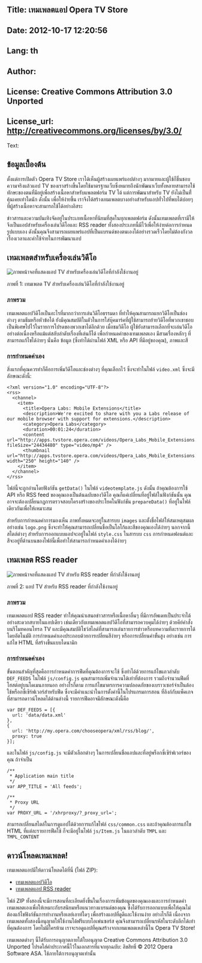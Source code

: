 Title: เทมเพลตแอป Opera TV Store 
----
Date: 2012-10-17 12:20:56
----
Lang: th
----
Author: 
----
License: Creative Commons Attribution 3.0 Unported
----
License_url: http://creativecommons.org/licenses/by/3.0/
----
Text:

<h2>ข้อมูลเบื้องต้น</h2>

<p>ตั้งแต่การเปิดตัว Opera TV Store เราได้เห็นผู้สร้างเผยแพร่แอปต่างๆ มากมายและผู้ใช้ก็ชื่นชอบ ความจริงแล้วแอป TV ของเราสร้างขึ้นโดยใช้มาตรฐานเว็บซึ่งหมายถึงนักพัฒนาเว็บทั้งหลายสามารถใช้ทักษะของตนที่มีอยู่เพื่อสร้างเนื้อหาสำหรับแพลตฟอร์ม TV ได้  แต่การพัฒนาสำหรับ TV ยังไม่เป็นที่่คุ้นเคยเท่าใดนัก ดังนั้น เพื่อให้ง่ายขึ้น เราจึงได้สร้างเทมเพลตบางอย่างสำหรับแอปทั่วไปที่พบได้บ่อยๆ ที่ผู้สร้างเนื้อหาจะสามารถใช้ได้อย่างอิสระ </p>

<p>ข่าวสารและความบันเทิงจัดอยู่ในประเภทเนื้อหาที่นิยมที่สุดในทุกเพลตฟอร์ม ดังนั้นเทมเพลตที่เรามีให้จึงเป็นแอปสำหรับเครื่องเล่นวิดีโอและ RSS reader   ทั้งสองประเภทนี้มีไว้เพื่อให้ง่ายต่อการกำหนดรูปแบบเอง ดังนั้นคุณจึงสามารถเผยแพร่แอปที่เป็นแบรนด์ของตนเองได้อย่างรวดเร็วโดยไม่ต้องกังวลเรื่องเวลาและค่าใช้จ่ายในการพัฒนาแอป </p>

<h2>เทมเพลตสำหรับเครื่องเล่นวิดีโอ</h2>

<p>
<img src="http://devfiles.myopera.com/articles/9442/video-app-template.jpg" alt="ภาพหน้าจอที่แสดงแอป TV สำหรับเครื่องเล่นวิดีโอที่กำลังใช้งานอยู่" />
</p>
<p class="caption">ภาพที่ 1: เทมเพลต TV สำหรับเครื่องเล่นวิดีโอที่กำลังใช้งานอยู่ </p>

<h3>ภาพรวม</h3>

<p>เทมเพลตแอปวิดีโอเป็นอะไรที่มากกว่าการเล่นวิดีโอธรรมดา ที่ทำให้คุณสามารถแยกวิดีโอเป็นช่องต่างๆ ตามธีมหรือหัวข้อได้ ยังมีคุณสมบัติในตัวในการใส่บุ๊คมาร์คที่ผู้ใช้สามารถย้ายวิดีโอที่พวกเขาชอบเป็นพิเศษไปไว้ในรายการโปรดของพวกเขาได้อีกด้วย  เมื่อชมวิดีโอ ผู้ใช้ยังสามารถเลือกที่จะเล่นวิดีโออย่างต่อเนื่องหรือแม้แต่สลับลำดับเรื่องที่เล่นก็ได้ เพื่อกำหนดค่าของเทมเพลตเอง มีสามเรื่องหลักๆ ที่สามารถแก้ไขได้ง่ายๆ นั่นคือ ข้อมูล (ซึ่งทำได้ผ่านไฟล์ XML หรือ API ที่มีอยู่ของคุณ), ภาพและสี </p>

<h3>การกำหนดค่าเอง</h3>

<p>สิ่งแรกที่คุณควรทำก็คือการเพิ่มวิดีโอและช่องต่างๆ ที่คุณเลือกไว้  ซึ่งจะทำในไฟล์ <code>video.xml</code> ซึ่งจะมีลักษณะดังนี้:</p>

<pre><code>&lt;?xml version=&quot;1.0&quot; encoding=&quot;UTF-8&quot;?&gt;
&lt;rss&gt;
  &lt;channel&gt;
    &lt;item&gt;
      &lt;title&gt;Opera Labs: Mobile Extensions&lt;/title&gt;
      &lt;description&gt;We&#39;re excited to share with you a Labs release of our mobile browser with support for extensions.&lt;/description&gt;
      &lt;category&gt;Opera Labs&lt;/category&gt;
      &lt;duration&gt;00:01:24&lt;/duration&gt;
      &lt;content url=&quot;http://apps.tvstore.opera.com/videos/Opera_Labs_Mobile_Extensions.mp4&quot; fileSize=&quot;24434480&quot; type=&quot;video/mp4&quot; /&gt;
      &lt;thumbnail url=&quot;http://apps.tvstore.opera.com/videos/Opera_Labs_Mobile_Extensions.jpg&quot; width=&quot;250&quot; height=&quot;140&quot; /&gt;
    &lt;/item&gt;
  &lt;/channel&gt;
&lt;/rss&gt;</code></pre>

<p>ไฟล์นี้จะถูกอ่านโดยฟังก์ชัน <code>getData()</code> ในไฟล์ <code>videotemplate.js</code> ดังนั้น ถ้าคุณต้องการใช้ API หรือ RSS feed ของคุณเองเป็นต้นฉบับของวิดีโอ คุณก็แค่เปลี่ยนที่อยู่ไฟล์ในฟังก์ชันนั้น  คุณอาจจะต้องเปลี่ยนกฎการตรวจสอบโครงสร้างของประโยคในฟังก์ชัน <code>prepareData()</code> ที่อยู่ในไฟล์เดียวกันเพื่อให้เหมาะสม</p>

<p>สำหรับการกำหนดค่าการมองเห็น ภาพทั้งหมดจะอยู่ในสารบบ <code>images</code> และตั้งชื่อไฟล์ให้สมเหตุสมผล อย่างเช่น <code>logo.png</code>  ซึ่งจะทำให้คุณสามารถเปลี่ยนชื่อเป็นโลโก้และสีของคุณเองได้ง่ายๆ นอกจากนี้ สไตล์ต่างๆ สำหรับการออกแบบแอปจะอยู่ในไฟล์ <code>style.css</code> ในสารบบ <code>css</code>  การกำหนดฟอนต์และสีจะอยู่ที่ด้านบนของไฟล์นี้เพื่อทำให้สามารถกำหนดค่าเองได้ง่ายๆ </p>

<h2>เทมเพลต RSS reader </h2>

<p>
<img src="http://devfiles.myopera.com/articles/9442/rss-app-template.jpg" alt="ภาพหน้าจอที่แสดงแอป TV สำหรับ RSS reader ที่กำลังใช้งานอยู่" />
</p>
<p class="caption">ภาพที่ 2: แอป TV สำหรับ RSS reader ที่กำลังใช้งานอยู่</p>

<h3>ภาพรวม</h3>

<p>เทมเพลตแอป RSS reader ทำให้คุณนำเสนอข่าวสารหรือเนื้อหาอื่นๆ ที่มีการอัพเดทเป็นประจำได้อย่างสะดวกสบายในแอปเดียว เช่นเดียวกับเทมเพลตแอปวิดีโอที่สามารถควบคุมได้ง่ายๆ ด้วยคีย์คำสั่งบนรีโมทคอนโทรล TV และมีคุณสมบัติโชว์สไลด์ที่สามารถเล่นรายการข่าวหรือบทความทีละรายการได้โดยอัตโนมัติ  การกำหนดค่าเองประกอบด้วยการเปลี่ยนสีง่ายๆ หรือการเปลี่ยนค่าขั้นสูง อย่างเช่น การแก้ไข HTML ที่สร้างขึ้นแบบไดนามิก</p>

<h3>การกำหนดค่าเอง</h3>

<p>ขั้นตอนสำคัญที่สุดคือการกำหนดค่าการฟีดที่คุณต้องการจะใช้  ซึ่งทำได้ด้วยการแก้ไขแถวลำดับ <code>DEF_FEEDS</code> ในไฟล์ <code>js/config.js</code>  คุณสามารถเพิ่มจำนวนได้เท่าที่ต้องการ รวมถึงจำนวนฟีดที่โฮสต์อยู่บนโดเมนภายนอก อย่างไรก็ตาม การแก้ไขมาตรการความปลอดภัยของเบราวเซอร์จำเป็นต้องใช้พร็อกซี่เซิร์ฟเวอร์สำหรับฟีด ซึ่งจะมีคำแนะนำในการตั้งค่านี้ในโปรแกรมการสอน ที่ลิงก์กับแพ็คเกจที่สามารถดาวน์โหลดได้ด้านล่างนี้  รายการฟีดอาจมีลักษณะดังนี้คือ</p>

<pre><code>var DEF_FEEDS = [{
  url: &#39;data/data.xml&#39;
},
{
  url: &#39;http://my.opera.com/chooseopera/xml/rss/blog/&#39;,
  proxy: true
}];</code></pre>

<p>และในไฟล์ <code>js/config.js</code> จะมีตัวเลือกต่างๆ ในการเปลี่ยนชื่อแอปและที่อยู่พร็อกซี่เซิร์ฟเวอร์ของคุณ ถ้าจำเป็น</p>

<pre><code>/**
 * Application main title 
 */
var APP_TITLE = &#39;All feeds&#39;;

/**
 * Proxy URL
 */
var PROXY_URL = &#39;/xhrproxy/?_proxy_url=&#39;;</code></pre>

<p>สามารถเปลี่ยนสไตล์ในการดูแอปได้ด้วยการแก้ไขไฟล์ <code>css/common.css</code> และถ้าคุณต้องการแก้ไข HTML ที่แต่ละรายการฟีดใช้ ก็จะมีอยู่ในไฟล์ <code>js/Item.js</code> ในแถวลำดับ <code>TMPL</code> และ <code>TMPL_CONTENT</code> </p>

<h2>ดาวน์โหลดเทมเพลต!</h2>

<p>เทมเพลตแอปมีให้ดาวน์โหลดได้ที่นี่ (ไฟล์ ZIP):</p>

<ul>
    <li><a href="http://apps.tvstore.opera.com/templates/videotemplate.zip">เทมเพลตแอปวิดีโอ</a></li>
    <li><a href="http://apps.tvstore.opera.com/templates/rssreader.zip">เทมเพลตแอป RSS reader</a></li>
</ul>

<p>ไฟล์ ZIP ทั้งสองนี้จะมีการสอนที่ละเอียดยิ่งขึ้นในเรื่องการเพิ่มข้อมูลของคุณเองและการกำหนดค่าเทมเพลตเองเพื่อให้เหมาะกับรสนิยมหรือแนวทางแบรนด์ของคุณ  ซึ่งได้รับการออกแบบเพื่อให้คุณไม่ต้องแก้ไขฟังก์ชันการทำงานหรือเลย์เอาท์ใดๆ เพื่อสร้างแอปที่ดูดีและใช้งานง่าย อย่างไรก็ดี เนื่องจากเทมเพลตทั้งสองนี้อนุญาตให้ใช้งานได้ฟรีแบบโอเพ่นซอร์ส คุณจึงสามารถเปลี่ยนรหัสในระดับลึกได้เท่าที่คุณต้องการ โดยไม่มีใครห้าม  เราจะรอดูแอปที่คุณสร้างจากเทมเพลตเหล่านี้ใน Opera TV Store!</p>

<p class="note">เทมเพลตต่างๆ นี้ได้รับการอนุญาตภายใต้ใบอนุญาต Creative Commons Attribution 3.0 Unported  โปรดใส่คำประกาศนี้ไว้ในเอกสารที่แจกทุกฉบับ: ลิขสิทธิ์ © 2012 Opera Software ASA. ใช้ภายใต้การอนุญาตเท่านั้น</p>
